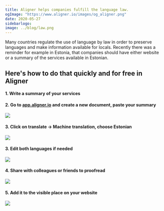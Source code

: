 ```yaml
---
title: Aligner helps companies fulfill the language law.
ogImage: "https://www.aligner.io/images/og_aligner.png" 
date: 2020-05-27
sidebarlogo: 
image: ../blog/law.png
---
```


Many countries regulate the use of language by law in order to preserve languages and make information available for locals. Recently there was a reminder for example in Estonia, that companies should have either website or a summary of the services available in Estonian.

## Here's how to do that quickly and for free in Aligner

#### 1. Write a summary of your services


#### 2. Go to [app.aligner.io](https://app.aligner.io) and create a new document, paste your summary

![](../editor-english-summary.png)


#### 3. Click on translate -> Machine translation, choose Estonian


![](../editor-aligner-estonian.png)


#### 3. Edit both languages if needed

![](../aligner-editor-dual.png)


#### 4. Share with colleagues or friends to proofread
![](../share-editor.png)

#### 5. Add it to the visible place on your website

![](../estonian-aligner.png)